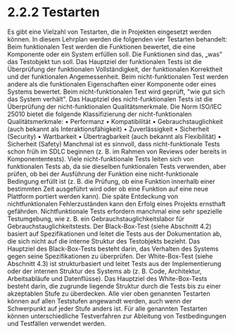 # 2.2.2 Testarten

Es gibt eine Vielzahl von Testarten, die in Projekten eingesetzt werden können. In diesem
Lehrplan werden die folgenden vier Testarten behandelt:
Beim funktionalen Test werden die Funktionen bewertet, die eine Komponente oder ein
System erfüllen soll. Die Funktionen sind das, „was" das Testobjekt tun soll. Das Hauptziel der
funktionalen Tests ist die Überprüfung der funktionalen Vollständigkeit, der funktionalen
Korrektheit und der funktionalen Angemessenheit.
Beim nicht-funktionalen Test werden andere als die funktionalen Eigenschaften einer
Komponente oder eines Systems bewertet. Beim nicht-funktionalen Test wird geprüft, "wie gut
sich das System verhält". Das Hauptziel des nicht-funktionalen Tests ist die Überprüfung der nicht-funktionalen Qualitätsmerkmale. Die Norm ISO/IEC 25010 bietet die folgende
Klassifizierung der nicht-funktionalen Qualitätsmerkmale:
• Performanz
• Kompatibilität
• Gebrauchstauglichkeit (auch bekannt als Interaktionsfähigkeit)
• Zuverlässigkeit
• Sicherheit (Security)
• Wartbarkeit
• Übertragbarkeit (auch bekannt als Flexibilität)
• Sicherheit (Safety)
Manchmal ist es sinnvoll, dass nicht-funktionale Tests schon früh im SDLC beginnen (z. B. im
Rahmen von Reviews oder bereits in Komponententests). Viele nicht-funktionale Tests leiten
sich von funktionalen Tests ab, da sie dieselben funktionalen Tests verwenden, aber prüfen,
ob bei der Ausführung der Funktion eine nicht-funktionale Bedingung erfüllt ist
(z. B. die Prüfung, ob eine Funktion innerhalb einer bestimmten Zeit ausgeführt wird oder ob
eine Funktion auf eine neue Plattform portiert werden kann). Die späte Entdeckung von nichtfunktionalen
Fehlerzuständen kann den Erfolg eines Projekts ernsthaft gefährden. Nichtfunktionale
Tests erfordern manchmal eine sehr spezielle Testumgebung, wie z. B. ein
Gebrauchstauglichkeitslabor für Gebrauchstauglichkeitstests.
Der Black-Box-Test (siehe Abschnitt 4.2) basiert auf Spezifikationen und leitet die Tests aus
der Dokumentation ab, die sich nicht auf die interne Struktur des Testobjekts bezieht. Das
Hauptziel des Black-Box-Tests besteht darin, das Verhalten des Systems gegen seine
Spezifikationen zu überprüfen.
Der White-Box-Test (siehe Abschnitt 4.3) ist strukturbasiert und leitet Tests aus der
Implementierung oder der internen Struktur des Systems ab (z. B. Code, Architektur,
Arbeitsabläufe und Datenflüsse). Das Hauptziel des White-Box-Tests besteht darin, die
zugrunde liegende Struktur durch die Tests bis zu einer akzeptablen Stufe zu überdecken.
Alle vier oben genannten Testarten können auf allen Teststufen angewandt werden, auch
wenn der Schwerpunkt auf jeder Stufe anders ist. Für alle genannten Testarten können
unterschiedliche Testverfahren zur Ableitung von Testbedingungen und Testfällen verwendet
werden.
